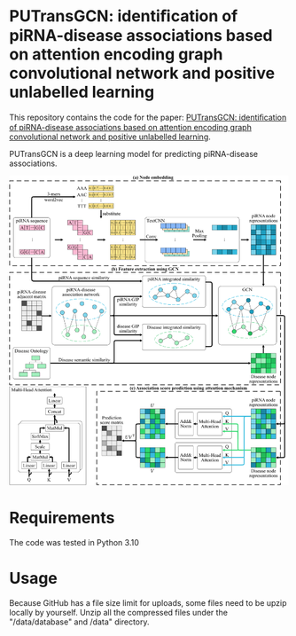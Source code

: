 # PUTransGCN: identiﬁcation of piRNA-disease associations based on attention encoding graph convolutional network and positive unlabelled learning

This repository contains the code for the paper: [PUTransGCN: identiﬁcation of piRNA-disease associations based on attention encoding graph convolutional network and positive unlabelled learning]().

PUTransGCN is a deep learning model for predicting piRNA-disease associations.

![Alt text](fig/flowchart.jpg?raw=true "PUTransGCN pipeline")


# Requirements

The code was tested in Python 3.10

# Usage

Because GitHub has a file size limit for uploads, some files need to be upzip locally by yourself.
Unzip all the compressed files under the "/data/database" and /data" directory.
